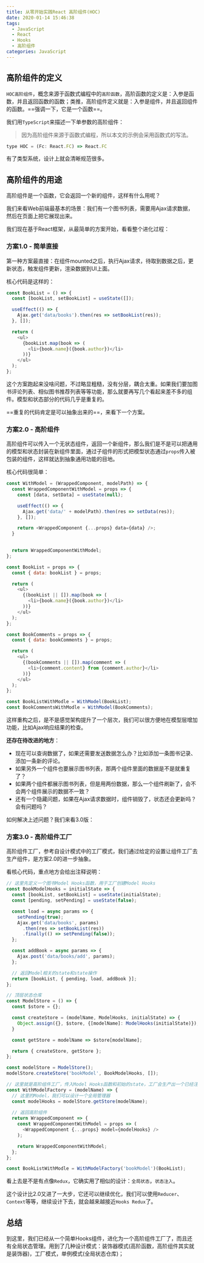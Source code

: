 ```yaml
---
title: 从零开始实践React 高阶组件(HOC)
date: 2020-01-14 15:46:38
tags:
  - JavaScript
  - React
  - Hooks
  - 高阶组件
categories: JavaScript
---
```

## 高阶组件的定义
`HOC高阶组件`，概念来源于函数式编程中的`高阶函数`，高阶函数的定义是：入参是函数，并且返回函数的函数；类推，高阶组件定义就是：入参是组件，并且返回组件的函数。==强调一下，它是一个函数==。

我们用`TypeScript`来描述一下单参数的高阶组件：

> 因为高阶组件来源于函数式编程，所以本文的示例会采用函数式的写法。

```javascript
type HOC = (Fc: React.FC) => React.FC
```

有了类型系统，设计上就会清晰规范很多。

## 高阶组件的用途

高阶组件是一个函数，它会返回一个新的组件，这样有什么用呢？

我们来看Web前端最基本的场景：我们有一个图书列表，需要用Ajax请求数据，然后在页面上把它展现出来。

我们现在基于React框架，从最简单的方案开始，看看整个进化过程：

### 方案1.0 - 简单直接

第一种方案最直接：在组件mounted之后，执行Ajax请求，待取到数据之后，更新状态，触发组件更新，渲染数据到UI上面。

核心代码是这样的：

```javascript
const BookList = () => {
  const [bookList, setBookList] = useState([]);

  useEffect(() => {
    Ajax.get('data/books').then(res => setBookList(res));
  }, []);

  return (
    <ul>
      {bookList.map(book => (
        <li>{book.name}({book.author})</li>
      ))}
    </ul>
  );
};
```

这个方案跑起来没啥问题，不过略显粗糙，没有分层，耦合太重。如果我们要加图书评论列表、相似图书推荐列表等等功能，那么就要再写几个看起来差不多的组件。模型和状态部分的代码几乎是重复的。

==重复的代码肯定是可以抽象出来的==，来看下一个方案。

### 方案2.0 - 高阶组件

高阶组件可以传入一个无状态组件，返回一个新组件，那么我们是不是可以把通用的模型和状态封装在新组件里面，通过子组件的形式把模型状态通过`props`传入被包装的组件，这样就达到抽象通用功能的目地。

核心代码很简单：

```javascript
const WithModel = (WrappedComponent, modelPath) => {
  const WrappedComponentWithModel = props => {
    const [data, setData] = useState(null);

    useEffect(() => {
      Ajax.get('data/' + modelPath).then(res => setData(res));
    }, []);

    return <WrappedComponent {...props} data={data} />;
  }

  
  return WrappedComponentWithModel;
};

const BookList = props => {
  const { data: bookList } = props;

  return (
    <ul>
      {(bookList || []).map(book => (
        <li>{book.name}({book.author})</li>
      ))}
    </ul>
  );
};

const BookComments = props => {
  const { data: bookComments } = props;

  return (
    <ul>
      {(bookComments || []).map(comment => (
        <li>{comment.content} from {comment.author}</li>
      ))}
    </ul>
  );
};

const BookListWithModle = WithModel(BookList);
const BookCommentsWithModle = WithModel(BookComments);
```

这样重构之后，是不是感觉架构提升了一个层次，我们可以很方便地在模型层增加功能，比如Ajax响应结果的检查。

**还存在待改进的地方**：
- 现在可以查询数据了，如果还需要发送数据怎么办？比如添加一条图书记录、添加一条新的评论。
- 如果另外一个组件也要展示图书列表，那两个组件里面的数据是不是就重复了？
- 如果两个组件都展示图书列表，但是用两份数据，那么一个组件刷新了，会不会两个组件展示的数据不一致？
- 还有一个隐藏问题，如果在Ajax请求数据时，组件销毁了，状态还会更新吗？会有问题吗？

如何解决上述问题？我们来看3.0版：

### 方案3.0 - 高阶组件工厂

高阶组件工厂，参考自设计模式中的工厂模式，我们通过给定的设置让组件工厂去生产组件，是方案2.0的进一步抽象。

看核心代码，重点地方会给出注释说明：

```javascript
// 这里先定义一个图书Model Hooks函数，用于工厂创建Model Hooks
const BookModelHooks = initialState => {
  const [bookList, setBookList] = useState(initialState);
  const [pending, setPending] = useState(false);

  const load = async params => {
    setPending(true);
    Ajax.get('data/books', params)
      .then(res => setBookList(res))
      .finally(() => setPending(false));
  };

  const addBook = async params => {
    Ajax.post('data/books/add', params);
  };

  // 返回Model相关的state和state操作
  return [bookList, { pending, load, addBook }];
};

// 顶层状态仓库
const ModelStore = () => {
  const $store = {};

  const createStore = (modelName, ModelHooks, initialState) => {
    Object.assign({}, $store, {[modelName]: ModelHooks(initialState)});
  }

  const getStore = modelName => $store[modelName];

  return { createStore, getStore };
};

const modelStore = ModelStore();
modelStore.createStore('bookModel', BookModelHooks, []);

// 这里就是高阶组件工厂，传入Model Hooks函数和初始的state，工厂会生产出一个已经注入图书Model的高阶组件
const WithModelFactory = (modelName) => {
  // 这里的Model，我们可以设计一个全局管理器
  const modelHooks = modelStore.getStore(modelName);
  
  // 返回高阶组件
  return WrappedComponent => {
    const WrappedComponentWithModel = props => (
      <WrappedComponent {...props} model={modelHooks} />
    );

    return WrappedComponentWithModel;
  };
};

const BookListWithModle = WithModelFactory('bookModel')(BookList);
```

看上去是不是有点像`Redux`，它确实用了相似的设计：`全局状态`，`状态注入`。

这个设计比2.0又进了一大步，它还可以继续优化，我们可以使用`Reducer`、`Context`等等，继续设计下去，就会越来越接近`Hooks Redux`了。

## 总结

到这里，我们已经从一个简单Hooks组件，进化为一个高阶组件工厂了，而且还有全局状态管理。用到了几种设计模式：装饰器模式(高阶函数，高阶组件其实就是装饰器)，工厂模式，单例模式(全局状态仓库)；
